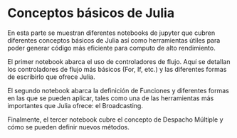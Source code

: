 # Conceptos básicos de Julia

En esta parte se muestran diferentes notebooks de jupyter que cubren diferentes conceptos básicos de Julia así como herramientas útiles para poder generar código más eficiente para computo de alto rendimiento.

El primer notebook abarca el uso de controladores de flujo. Aquí se detallan los controladores de flujo más básicos (For, If, etc.) y las diferentes formas de escribirlo que ofrece Julia.

El segundo notebook abarca la definición de Funciones y diferentes formas en las que se pueden aplicar, tales como una de las herramientas más importantes que Julia ofrece: el Broadcasting.

Finalmente, el tercer notebook cubre el concepto de Despacho Múltiple y cómo se pueden definir nuevos métodos.

